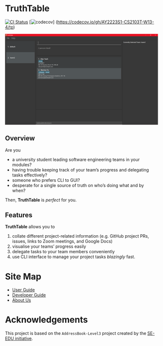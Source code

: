 # TruthTable

[![CI Status](https://github.com/AY2223S1-CS2103T-W13-4/tp/workflows/Java%20CI/badge.svg)](https://github.com/AY2223S1-CS2103T-W13-4/tp/actions)
[![codecov](https://codecov.io/gh/AY2223S1-CS2103T-W13-4/tp/branch/master/graph/badge.svg?token=48P7UCIY1A)]
(https://codecov.io/gh/AY2223S1-CS2103T-W13-4/tp)

![Ui](docs/images/Ui.png)

## Overview

Are you

- a university student leading software engineering teams in your modules?
- having trouble keeping track of your team’s progress and delegating tasks effectively?
- someone who prefers CLI to GUI?
- desperate for a single source of truth on who’s doing what and by when?

Then, **TruthTable** is _perfect_ for you.

## Features

**TruthTable** allows you to

1. collate different project-related information (e.g. GitHub project PRs, issues, links to Zoom meetings, and Google
   Docs)
2. visualise your teams’ progress easily
3. delegate tasks to your team members conveniently
4. use CLI interface to manage your project tasks _blazingly_ fast.

# Site Map
* [User Guide](https://ay2223s1-cs2103t-w13-4.github.io/tp/UserGuide.html)
* [Developer Guide](https://ay2223s1-cs2103t-w13-4.github.io/tp/DeveloperGuide.html)
* [About Us](https://ay2223s1-cs2103t-w13-4.github.io/tp/AboutUs.html)

# Acknowledgements

This project is based on the `AddressBook-Level3` project created by the [SE-EDU initiative](https://se-education.org).

